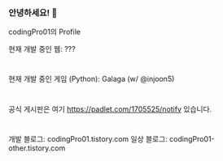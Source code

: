 ### 안녕하세요! 👋

codingPro01의 Profile

현재 개발 중인 웹: ???
#
현재 개발 중인 게임 (Python): Galaga (w/ @injoon5)
#
공식 게시판은 여기
https://padlet.com/1705525/notify
있습니다.
#
개발 블로그:
codingPro01.tistory.com
일상 블로그:
codingPro01-other.tistory.com
##
<!--
**codingCup04/codingCup04** is a ✨ _special_ ✨ repository because its `README.md` (this file) appears on your GitHub profile.

Here are some ideas to get you started:

- 🔭 I’m currently working on ...
- 🌱 I’m currently learning ...
- 👯 I’m looking to collaborate on ...
- 🤔 I’m looking for help with ...
- 💬 Ask me about ...
- 📫 How to reach me: ...
- 😄 Pronouns: ...
- ⚡ Fun fact: ...
-->
